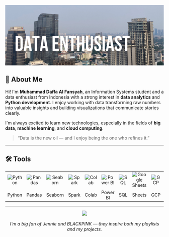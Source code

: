<!-- HEADER -->
<p align="center">
  <img src="Heading.jpg" alt="Daffa GitHub Banner" />
</p>

<!-- DESKRIPSI DIRI -->
## 👋 About Me

Hi! I'm **Muhammad Daffa Al Fansyah**, an Information Systems student and a data enthusiast from Indonesia with a strong interest in **data analytics** and **Python development**.  I enjoy working with data transforming raw numbers into valuable insights and building visualizations that communicate stories clearly.


I'm always excited to learn new technologies, especially in the fields of **big data**, **machine learning**, and **cloud computing**.

> “Data is the new oil — and I enjoy being the one who refines it.”

---

<!-- TOOLS -->


## 🛠️ Tools

<p align="center">

<table>
  <tr align="center">
    <td><img src="https://cdn.jsdelivr.net/gh/devicons/devicon/icons/python/python-original.svg" width="60" title="Python"/></td>
    <td><img src="https://upload.wikimedia.org/wikipedia/commons/e/ed/Pandas_logo.svg" width="80" title="Pandas"/></td>
    <td><img src="https://seaborn.pydata.org/_static/logo-wide-lightbg.svg" width="90" title="Seaborn"/></td>
    <td><img src="https://spark.apache.org/images/spark-logo-trademark.png" width="70" title="Spark"/></td>
    <td><img src="https://colab.research.google.com/img/colab_favicon_256px.png" width="60" title="Colab"/></td>
    <td><img src="https://upload.wikimedia.org/wikipedia/commons/c/cf/New_Power_BI_Logo.svg" width="60" title="Power BI"/></td>
    <td><img src="https://cdn-icons-png.flaticon.com/512/4248/4248443.png" width="60" title="SQL"/></td>
    <td><img src="https://mailmeteor.com/logos/assets/PNG/Google_Sheets_Logo_256px.png" width="40" title="Google Sheets"/></td>
    <td><img src="https://www.gtoengineer.com/wp-content/uploads/2023/04/Global003-png.webp" width="50" title="GCP"/></td>
    <td><img src="https://1000logos.net/wp-content/uploads/2024/10/BigQuery-Logo.png" width="90" title="BigQuery"/></td>
  </tr>
  <tr align="center">
    <td>Python</td>
    <td>Pandas</td>
    <td>Seaborn</td>
    <td>Spark</td>
    <td>Colab</td>
    <td>Power BI</td>
    <td>SQL</td>
    <td>Sheets</td>
    <td>GCP</td>
    <td>BigQuery</td>
  </tr>
</table>

</p>


---

<!-- OPSIONAL: GIF JENNIE -->
<p align="center">
  <img src="https://media3.giphy.com/media/v1.Y2lkPTc5MGI3NjExbDJzM3E5Y3ZxMms4a3I2OGppdnI4NHljYjB2bGRhaGp0YjMwcXVsNSZlcD12MV9pbnRlcm5hbF9naWZfYnlfaWQmY3Q9Zw/3otPowKUTgbSzUf8pG/giphy.gif" />
</p>

<p align="center">
  <em>I'm a big fan of Jennie and BLACKPINK — they inspire both my playlists and my projects.</em>
</p>
